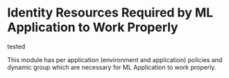 Identity Resources Required by ML Application to Work Properly
=============================================================
tested 

This module has per application (environment and application) policies and dynamic group which are necessary
for ML Application to work properly.